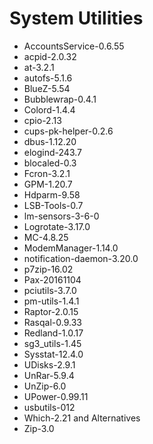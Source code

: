 #  System Utilities

* AccountsService-0.6.55
* acpid-2.0.32
* at-3.2.1
* autofs-5.1.6
* BlueZ-5.54
* Bubblewrap-0.4.1
* Colord-1.4.4
* cpio-2.13
* cups-pk-helper-0.2.6
* dbus-1.12.20
* elogind-243.7
* blocaled-0.3
* Fcron-3.2.1
* GPM-1.20.7
* Hdparm-9.58
* LSB-Tools-0.7
* lm-sensors-3-6-0
* Logrotate-3.17.0
* MC-4.8.25
* ModemManager-1.14.0
* notification-daemon-3.20.0
* p7zip-16.02
* Pax-20161104
* pciutils-3.7.0
* pm-utils-1.4.1
* Raptor-2.0.15
* Rasqal-0.9.33
* Redland-1.0.17
* sg3_utils-1.45
* Sysstat-12.4.0
* UDisks-2.9.1
* UnRar-5.9.4
* UnZip-6.0
* UPower-0.99.11
* usbutils-012
* Which-2.21 and Alternatives
* Zip-3.0